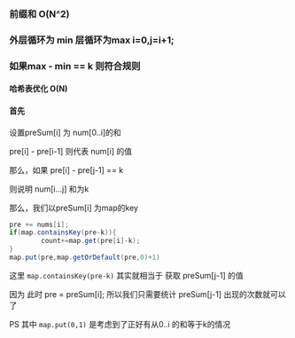 ### 前缀和 O(N^2)

### 外层循环为 min 层循环为max  i=0,j=i+1;

### 如果max - min == k 则符合规则

#### 哈希表优化 O(N)

#### 首先

设置preSum[i] 为 num[0..i]的和

pre[i] - pre[i-1] 则代表 num[i] 的值

那么，如果 pre[i] - pre[j-1]  == k

则说明 num[i...j] 和为k

那么，我们以preSum[i] 为map的key

```java
pre += nums[i];
if(map.containsKey(pre-k)){
        count+=map.get(pre[i]-k);
}
map.put(pre,map.getOrDefault(pre,0)+1)

```
这里 `map.containsKey(pre-k)` 其实就相当于 获取  preSum[j-1] 的值 

因为 此时 pre = preSum[i]; 所以我们只需要统计 preSum[j-1] 出现的次数就可以了

PS 其中 `map.put(0,1)` 是考虑到了正好有从0..i 的和等于k的情况 
